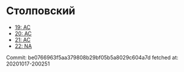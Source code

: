# Столповский
- [19: AC](19.md)
- [20: AC](20.md)
- [21: AC](21.md)
- [22: NA](22.md)

Commit: be0766963f5aa379808b29bf05b5a8029c604a7d
 fetched at: 20201017-200251

